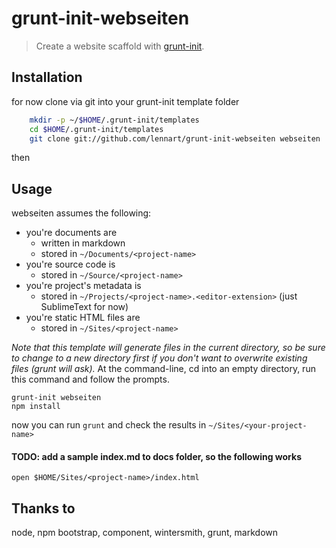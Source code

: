 # grunt-init-webseiten

> Create a website scaffold with [grunt-init][].

[grunt-init]: http://gruntjs.com/project-scaffolding

## Installation

for now clone via git into your grunt-init template folder

```bash
    mkdir -p ~/$HOME/.grunt-init/templates
    cd $HOME/.grunt-init/templates
    git clone git://github.com/lennart/grunt-init-webseiten webseiten
```

then 

## Usage

webseiten assumes the following:

* you're documents are
  * written in markdown
  * stored in `~/Documents/<project-name>`
* you're source code is
  * stored in `~/Source/<project-name>`
* you're project's metadata is
  * stored in `~/Projects/<project-name>.<editor-extension>` (just SublimeText for now)
* you're static HTML files are
  * stored in `~/Sites/<project-name>`  


_Note that this template will generate files in the current directory, so be sure to change to a new directory first if you don't want to overwrite existing files (grunt will ask)._
At the command-line, cd into an empty directory, run this command and follow the prompts.

```
grunt-init webseiten
npm install
```


now you can run `grunt` and check the results in `~/Sites/<your-project-name>`

#### TODO: add a sample index.md to docs folder, so the following works

```
open $HOME/Sites/<project-name>/index.html
```

## Thanks to

node, npm
bootstrap, component,
wintersmith, grunt,
markdown

